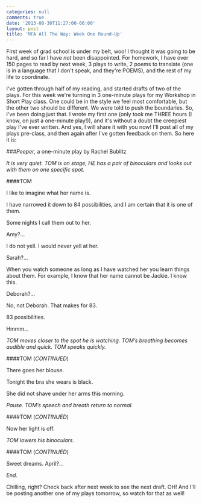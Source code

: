 ```yaml
---
categories: null
comments: true
date: '2013-08-30T11:27:00-06:00'
layout: post
title: 'MFA All The Way: Week One Round-Up'
---
```


First week of grad school is under my belt, woo! I thought it was going to be hard, and so far I have *not* been disappointed. For homework, I have over 150 pages to read by next week, 3 plays to write, 2 poems to translate (one is in a language that I don't speak, and they're POEMS), and the rest of my life to coordinate. 

I've gotten through half of my reading, and started drafts of two of the plays. For this week we're turning in 3 one-minute plays for my Workshop in Short Play class. One could be in the style we feel most comfortable, but the other two should be different. We were told to push the boundaries. So, I've been doing just that. I wrote my first one (only took me THREE hours (I know, on just a one-minute play!)), and it's without a doubt the creepiest play I've ever written. And yes, I will share it with you now! I'll post all of my plays pre-class, and then again after I've gotten feedback on them. So here it is:

###*Peeper*, a one-minute play by Rachel Bublitz

*It is very quiet. TOM is on stage, HE has a pair of binoculars and looks out with them on one specific spot.*
 
####TOM

I like to imagine what her name is.

I have narrowed it down to 84 possibilities, and I am certain that it is one of them. 

Some nights I call them out to her.

Amy?...

I do not yell. I would never yell at her.

Sarah?...

When you watch someone as long as I have watched her you learn things about them. For example, I know that her name cannot be Jackie. I know this. 

Deborah?...

No, not Deborah. That makes for 83. 

83 possibilities. 

Hmmm...

*TOM moves closer to the spot he is watching. TOM’s breathing becomes audible and quick. TOM speaks quickly.*

####TOM (*CONTINUED*)

There goes her blouse.

Tonight the bra she wears is black. 

She did not shave under her arms this morning. 

*Pause. TOM’s speech and breath return to normal.*

####TOM (*CONTINUED*)

Now her light is off.

*TOM lowers his binoculars.*

####TOM (*CONTINUED*)

Sweet dreams. April?...

*End.*

Chilling, right? Check back after next week to see the next draft. OH! And I'll be posting another one of my plays tomorrow, so watch for that as well!